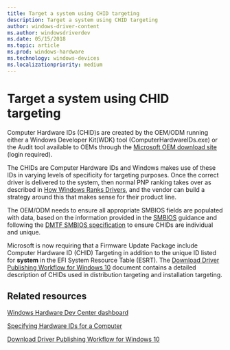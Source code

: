 ```yaml
---
title: Target a system using CHID targeting
description: Target a system using CHID targeting
author: windows-driver-content
ms.author: windowsdriverdev
ms.date: 05/15/2018
ms.topic: article
ms.prod: windows-hardware
ms.technology: windows-devices
ms.localizationpriority: medium
---
```



# Target a system using CHID targeting


Computer Hardware IDs (CHID)s are created by the OEM/ODM running either a Windows Developer Kit(WDK) tool (ComputerHardwareIDs.exe) or the Audit tool available to OEMs through the [Microsoft OEM download site](https://www.microsoftoem.com) (login required).

The CHIDs are Computer Hardware IDs and Windows makes use of these IDs in varying levels of specificity for targeting purposes. Once the correct driver is delivered to the system, then normal PNP ranking takes over as described in [How Windows Ranks Drivers](https://docs.microsoft.com/windows-hardware/drivers/install/how-setup-ranks-drivers--windows-vista-and-later-), and the vendor can build a strategy around this that makes sense for their product line.

The OEM/ODM needs to ensure all appropriate SMBIOS fields are populated with data, based on the information provided in the [SMBIOS](smbios.md) guidance and following the [DMTF SMBIOS specification](http://www.dmtf.org/standards/smbios) to ensure CHIDs are individual and unique.

Microsoft is now requiring that a Firmware Update Package include Computer Hardware ID (CHID) Targeting in addition to the unique ID listed for **system** in the EFI System Resource Table (ESRT). The [Download Driver Publishing Workflow for Windows 10](http://download.microsoft.com/download/B/A/8/BA89DCE0-DB25-4425-9EFF-1037E0BA06F9/windows10_driver_publishing_workflow.docx) document contains a detailed description of CHIDs used in distribution targeting and installation targeting.

## Related resources

[Windows Hardware Dev Center dashboard](https://docs.microsoft.com/windows-hardware/drivers/dashboard)

[Specifying Hardware IDs for a Computer](https://docs.microsoft.com/windows-hardware/drivers/install/specifying-hardware-ids-for-a-computer)

[Download Driver Publishing Workflow for Windows 10](http://download.microsoft.com/download/B/A/8/BA89DCE0-DB25-4425-9EFF-1037E0BA06F9/windows10_driver_publishing_workflow.docx)





